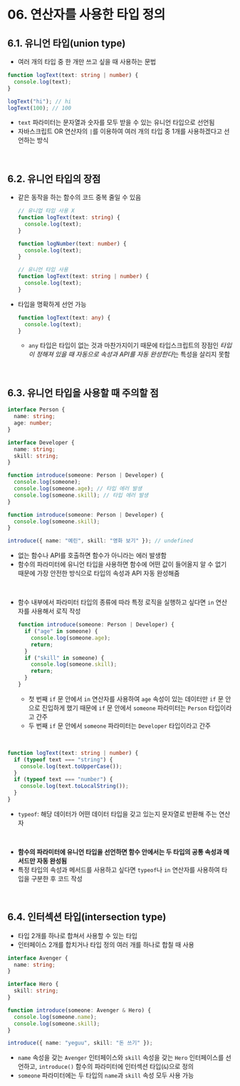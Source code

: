 # 06. 연산자를 사용한 타입 정의

## 6.1. 유니언 타입(union type)

- 여러 개의 타입 중 한 개만 쓰고 싶을 때 사용하는 문법

```typescript
function logText(text: string | number) {
  console.log(text);
}

logText("hi"); // hi
logText(100); // 100
```

- `text` 파라미터는 문자열과 숫자를 모두 받을 수 있는 유니언 타입으로 선언됨
- 자바스크립트 OR 연산자의 `|`를 이용하여 여러 개의 타입 중 1개를 사용하겠다고 선언하는 방식

<br>

## 6.2. 유니언 타입의 장점

- 같은 동작을 하는 함수의 코드 중복 줄일 수 있음

  ```typescript
  // 유니업 타입 사용 X
  function logText(text: string) {
    console.log(text);
  }

  function logNumber(text: number) {
    console.log(text);
  }

  // 유니언 타입 사용
  function logText(text: string | number) {
    console.log(text);
  }
  ```

- 타입을 명확하게 선언 가능

  ```typescript
  function logText(text: any) {
    console.log(text);
  }
  ```

  - `any` 타입은 타입이 없는 것과 마찬가지이기 때문에 타입스크립트의 장점인 *타입이 정해져 있을 때 자동으로 속성과 API를 자동 완성한다*는 특성을 살리지 못함

<br>

## 6.3. 유니언 타입을 사용할 때 주의할 점

```typescript
interface Person {
  name: string;
  age: number;
}

interface Developer {
  name: string;
  skill: string;
}

function introduce(someone: Person | Developer) {
  console.log(someone);
  console.log(someone.age); // 타입 에러 발생
  console.log(someone.skill); // 타입 에러 발생
}
```

```typescript
function introduce(someone: Person | Developer) {
  console.log(someone.skill);
}

introduce({ name: "예린", skill: "영화 보기" }); // undefined
```

- 없는 함수나 API를 호출하면 함수가 아니라는 에러 발생함
- 함수의 파라미터에 유니언 타입을 사용하면 함수에 어떤 값이 들어올지 알 수 없기 때문에 가장 안전한 방식으로 타입의 속성과 API 자동 완성해줌

<br>

- 함수 내부에서 파라미터 타입의 종류에 따라 특정 로직을 실행하고 싶다면 `in` 연산자를 사용해서 로직 작성

  ```typescript
  function introduce(someone: Person | Developer) {
    if ("age" in someone) {
      console.log(someone.age);
      return;
    }
    if ("skill" in someone) {
      console.log(someone.skill);
      return;
    }
  }
  ```

  - 첫 번째 `if` 문 안에서 `in` 연산자를 사용하여 `age` 속성이 있는 데이터만 `if` 문 안으로 진입하게 했기 때문에 `if` 문 안에서 `someone` 파라미터는 `Person` 타입이라고 간주
  - 두 번째 `if` 문 안에서 `someone` 파라미터는 `Developer` 타입이라고 간주

<br>

```typescript
function logText(text: string | number) {
  if (typeof text === "string") {
    console.log(text.toUpperCase());
  }
  if (typeof text === "number") {
    console.log(text.toLocalString());
  }
}
```

- `typeof`: 해당 데이터가 어떤 데이터 타입을 갖고 있는지 문자열로 반환해 주는 연산자

<br>

- **함수의 파라미터에 유니언 타입을 선언하면 함수 안에서는 두 타입의 공통 속성과 메서드만 자동 완성됨**
- 특정 타입의 속성과 메서드를 사용하고 싶다면 `typeof`나 `in` 연산자를 사용하여 타입을 구분한 후 코드 작성

<br>

## 6.4. 인터섹션 타입(intersection type)

- 타입 2개를 하나로 합쳐서 사용할 수 있는 타입
- 인터페이스 2개를 합치거나 타입 정의 여러 개를 하나로 합칠 때 사용

```typescript
interface Avenger {
  name: string;
}

interface Hero {
  skill: string;
}

function introduce(someone: Avenger & Hero) {
  console.log(someone.name);
  console.log(someone.skill);
}

introduce({ name: "yeguu", skill: "돈 쓰기" });
```

- `name` 속성을 갖는 `Avenger` 인터페이스와 `skill` 속성을 갖는 `Hero` 인터페이스를 선언하고, `introduce()` 함수의 파라미터에 인터섹션 타입(`&`)으로 정의
- `someone` 파라미터에는 두 타입의 `name`과 `skill` 속성 모두 사용 가능
